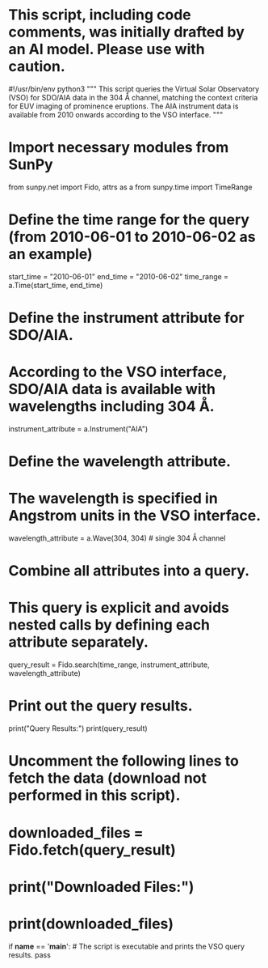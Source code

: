 # This script, including code comments, was initially drafted by an AI model. Please use with caution.

#!/usr/bin/env python3
"""
This script queries the Virtual Solar Observatory (VSO) for SDO/AIA data 
in the 304 Å channel, matching the context criteria for EUV imaging of prominence eruptions. 
The AIA instrument data is available from 2010 onwards according to the VSO interface.
"""

# Import necessary modules from SunPy
from sunpy.net import Fido, attrs as a
from sunpy.time import TimeRange

# Define the time range for the query (from 2010-06-01 to 2010-06-02 as an example)
start_time = "2010-06-01"
end_time = "2010-06-02"
time_range = a.Time(start_time, end_time)

# Define the instrument attribute for SDO/AIA.
# According to the VSO interface, SDO/AIA data is available with wavelengths including 304 Å.
instrument_attribute = a.Instrument("AIA")

# Define the wavelength attribute.
# The wavelength is specified in Angstrom units in the VSO interface.
wavelength_attribute = a.Wave(304, 304)  # single 304 Å channel

# Combine all attributes into a query.
# This query is explicit and avoids nested calls by defining each attribute separately.
query_result = Fido.search(time_range, instrument_attribute, wavelength_attribute)

# Print out the query results.
print("Query Results:")
print(query_result)

# Uncomment the following lines to fetch the data (download not performed in this script).
# downloaded_files = Fido.fetch(query_result)
# print("Downloaded Files:")
# print(downloaded_files)

if __name__ == '__main__':
    # The script is executable and prints the VSO query results.
    pass
